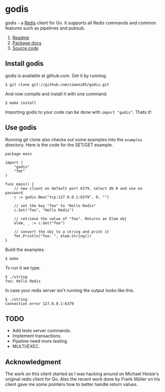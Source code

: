 # godis

godis - a [Redis](http://redis.io) client for Go. It supports all Redis commands
and common features such as pipelines and pubsub.

1. [Readme](http://susr.org/godis/)
2. [Package docs](http://susr.org/godis/pkg/)
3. [Source code](https://github.com/simonz05/godis)

## Install godis

godis is available at github.com. Get it by running.

    $ git clone git://github.com/simonz05/godis.git

And now compile and install it with one command.

    $ make install

Importing godis to your code can be done with `import "godis"`. Thats it!

## Use godis

Running git clone also checks out some examples into the `examples` directory.
Here is the code for the SET/GET example.

    package main

    import (
        "godis"
        "fmt"
    )

    func main() {
        // new client on default port 6379, select db 0 and use no password
        c := godis.New("tcp:127.0.0.1:6379", 0, "") 

        // set the key "foo" to "Hello Redis"
        c.Set("foo", "Hello Redis")

        // retrieve the value of "foo". Returns an Elem obj
        elem, _ := c.Get("foo")

        // convert the obj to a string and print it 
        fmt.Println("foo: ", elem.String())
    }

Build the examples. 

    $ make 

To run it we type.

    $ ./string
    foo: Hello Redis

In case your redis server isn't running the output looks like this.

    $ ./string 
    Connection error 127.0.0.1:6379

## TODO

  * Add tests server commands.
  * Implement transactions.
  * Pipeline need more testing.
  * MULTI/EXEC.

## Acknowledgment

The work on this client started as I was hacking around on Michael Hoisie's
original redis client for Go. Also the recent work done by Frank Müller on his
client gave me some pointers how to better handle return values. 
